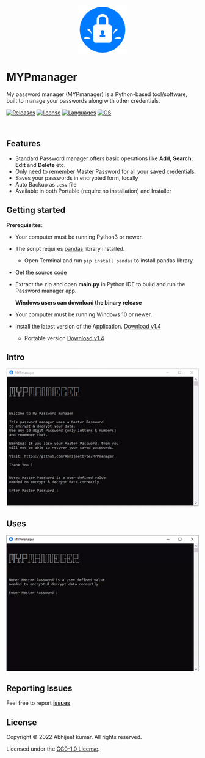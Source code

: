 <p align="center">
  <img src="gif/mypcon.png" width="130" height="130">
</p>

# MYPmanager

My password manager (MYPmanager) is a Python-based tool/software, built to manage your passwords along with other credentials.</br>

<!-- Badge section -->

[![Releases](https://img.shields.io/badge/Github-Releases-blue)](https://github.com/Abhijeetbyte/MYPmanager/releases)
[![license](https://img.shields.io/github/license/abhijeetbyte/MYPmanager)](LICENSE)
[![Languages](https://img.shields.io/badge/Python-FFD43B?&logo=python&logoColor=blue)](main.py)
[![OS](https://img.shields.io/badge/Windows-0078D6?&logo=windows&logoColor=white)](README.md) <!--added redme links, just to not go elseweher -->

<!--[![Github All Releases](https://img.shields.io/github/downloads/Abhijeetbyte/MYPmanager/total?label=Downloads)](https://github.com/Abhijeetbyte/MYPmanager/releases/download/v1.3/MYPmanager_setup.exe) --->

</br>


## Features
* Standard Password manager offers basic operations like **Add**, **Search**, **Edit** and **Delete** etc.
* Only need to remember Master Password for all your saved credentials.
* Saves your passwords in encrypted form, locally
* Auto Backup as `.csv` file
* Available in both Portable (require no installation) and Installer 

## Getting started


<b>Prerequisites</b>:

* Your computer must be running Python3 or newer.
* The script requires [pandas](https://pandas.pydata.org/docs/index.html) library installed. </br>
   - Open Terminal and run `pip install pandas` to install pandas library </br>
* Get the source [code](https://github.com/Abhijeetbyte/MYPmanager/archive/refs/heads/main.zip)

* Extract the zip and open <b> main.py</b> in Python IDE to build and run the Password manager app.</br>
  
  
  **Windows users can download the binary release**

* Your computer must be running Windows 10 or newer.
* Install the latest version of the Application. [Download v1.4](https://github.com/Abhijeetbyte/MYPmanager/releases/download/v1.4/MYPmanager_setup.exe)
  - Portable version [Download v1.4](https://github.com/Abhijeetbyte/MYPmanager/releases/download/v1.4/MYPmanager.exe)


## Intro

![Intro GIF](gif/gif-1.gif)</br>


## Uses

![Uses GIF](gif/gif-2.gif)</br>


## Reporting Issues

Feel free to report <b>[issues](https://github.com/Abhijeetbyte/MYPmanager/issues/new)</b>

## License

Copyright © 2022 Abhijeet kumar. All rights reserved.

Licensed under the [CC0-1.0 License](LICENSE).
